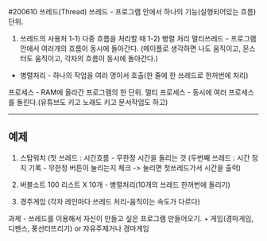 #200610 쓰레드(Thread)
쓰레드 - 프로그램 안에서 하나의 기능(실행되어있는 흐름) 단위.
1. 쓰레드의 사용처
1-1) 다중 흐름을 처리할 때 1-2) 병렬 처리
멀티쓰레드 - 프로그램 안에서 여러개의 흐름이 동시에 돌아간다.
(메이플로 생각하면 나도 움직이고, 몬스터도 움직이고, 각자의 흐름이 동시에 돌아간다.)

+ 병렬처리 - 하나의 작업을 여러 명이서 호출(한 줄에 한 쓰레드로 한꺼번에 처리)

프로세스 - RAM에 올라간 프로그램의 한 단위.
멀티 프로세스 - 동시에 여러 프로세스를 돌린다.(유튜브도 키고 노래도 키고 문서작업도 하고)

------------
예제
------------
1. 스탑워치
(첫 쓰레드 : 시간흐름 - 무한정 시간을 돌리는 것
(두번째 쓰레드 : 시간 정지 기록 - 무한정 버튼이 눌리는지 체크 -> 눌리면 첫쓰레드가서 시간을 출력)

2. 버블소트 100 리스트 X 10개 - 병렬처리(10개의 쓰레드 한꺼번에 돌리기)

3. 경주게임
(각자 레인마다 쓰레드 처리-움직이는 속도가 다르다)

과제 - 쓰레드를 이용해서 자신이 만들고 싶은 프로그램 만들어오기. + 게임(경마게임, 디펜스, 풍선터뜨리기)
or 자유주제거나 경마게임